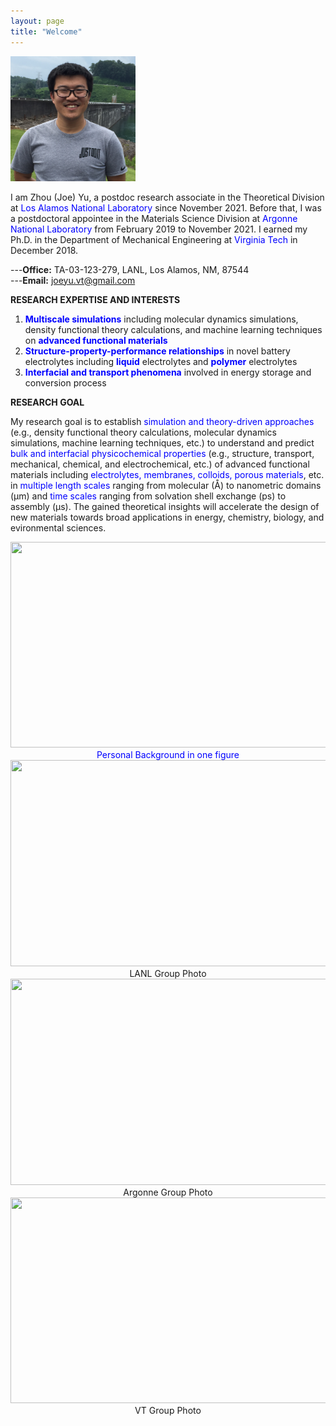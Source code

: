 ```yaml
---
layout: page
title: "Welcome"
---
```


<img src="./assets/headshot.JPG" width="200" height="200">  

I am Zhou (Joe) Yu, a postdoc research associate in the Theoretical Division at <span style="color:blue">Los Alamos National Laboratory</span> since November 2021. Before that, I was a postdoctoral appointee in the Materials Science Division at <span style="color:blue">Argonne National Laboratory</span> from February 2019 to November 2021. I earned my Ph.D. in the Department of Mechanical Engineering at <span style="color:blue">Virginia Tech</span> in December 2018.

---**Office:** TA-03-123-279, LANL, Los Alamos, NM, 87544      
---**Email:** joeyu.vt@gmail.com

**RESEARCH EXPERTISE AND INTERESTS**
1. <span style="color:blue">**Multiscale simulations**</span> including molecular dynamics simulations, density functional theory calculations, and machine learning techniques on <span style="color:blue">**advanced functional materials**</span>
2. <span style="color:blue">**Structure-property-performance relationships**</span> in novel battery electrolytes including <span style="color:blue">**liquid**</span> electrolytes and <span style="color:blue">**polymer**</span> electrolytes
3. <span style="color:blue">**Interfacial and transport phenomena**</span> involved in energy storage and conversion process 


**RESEARCH GOAL**

My research goal is to establish <span style="color:blue">simulation and theory-driven approaches</span> (e.g., density functional theory calculations, molecular dynamics simulations, machine learning techniques, etc.) to understand and predict <span style="color:blue">bulk and interfacial physicochemical properties</span> (e.g., structure, transport, mechanical, chemical, and electrochemical, etc.) of advanced functional materials including <span style="color:blue">electrolytes, membranes, colloids, porous materials</span>, etc. in <span style="color:blue">multiple length scales</span> ranging from molecular (Å) to nanometric domains (μm) and <span style="color:blue">time scales</span> ranging from solvation shell exchange (ps) to assembly (μs). The gained theoretical insights will accelerate the design of new materials towards broad applications in energy, chemistry, biology, and evironmental sciences.


<center>
    <img src="https://zhou-joe-yu.github.io/assets/background.png" width="650" height="329">
</center>

<center>
    <span style="color:blue">Personal Background in one figure</span>
</center>

<center>
    <img src="https://zhou-joe-yu.github.io/assets/LANL_group.jpg" width="650" height="330">
</center>

<center>
    LANL Group Photo
</center>

<center>
    <img src="https://zhou-joe-yu.github.io/assets/Argonne_group.JPG" width="650" height="330">
</center> 

<center>
    Argonne Group Photo
</center>

<center>
    <img src="https://zhou-joe-yu.github.io/assets/VT_group.JPG" width="650" height="329">
</center>

<center>
    VT Group Photo
</center>
